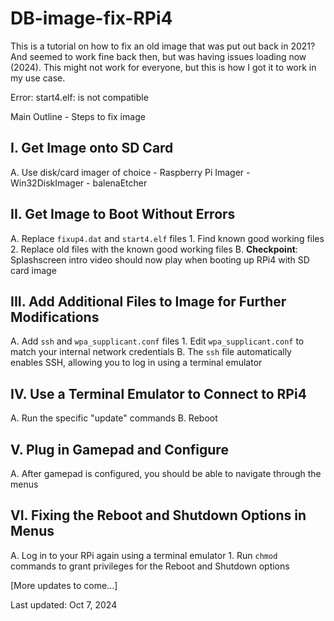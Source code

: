 # DB-image-fix-RPi4

This is a tutorial on how to fix an old image that was put out back in 2021? And seemed to work fine back then, but was having issues loading now (2024).  This might not work for everyone, but this is how I got it to work in my use case. 

Error:
start4.elf: is not compatible

Main Outline - Steps to fix image

## I. Get Image onto SD Card
   A. Use disk/card imager of choice
      - Raspberry Pi Imager
      - Win32DiskImager
      - balenaEtcher

## II. Get Image to Boot Without Errors
   A. Replace `fixup4.dat` and `start4.elf` files
      1. Find known good working files
      2. Replace old files with the known good working files
   B. **Checkpoint**: Splashscreen intro video should now play when booting up RPi4 with SD card image

## III. Add Additional Files to Image for Further Modifications
   A. Add `ssh` and `wpa_supplicant.conf` files
      1. Edit `wpa_supplicant.conf` to match your internal network credentials
   B. The `ssh` file automatically enables SSH, allowing you to log in using a terminal emulator

## IV. Use a Terminal Emulator to Connect to RPi4
   A. Run the specific "update" commands
   B. Reboot

## V. Plug in Gamepad and Configure
   A. After gamepad is configured, you should be able to navigate through the menus

## VI. Fixing the Reboot and Shutdown Options in Menus
   A. Log in to your RPi again using a terminal emulator
      1. Run `chmod` commands to grant privileges for the Reboot and Shutdown options



[More updates to come...] 

Last updated: Oct 7, 2024
